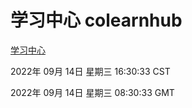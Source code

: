 # 学习中心 colearnhub
[学习中心](http://27.19.32.34:56308/colearnhub/)

2022年 09月 14日 星期三 16:30:33 CST

2022年 09月 14日 星期三 08:30:33 GMT

